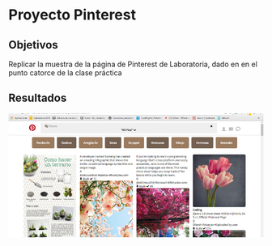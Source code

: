 # Proyecto Pinterest

## Objetivos

 Replicar la muestra de la página de Pinterest de Laboratoria, dado en en el punto catorce de la clase práctica

## Resultados

 ![Proyecto Pinterest](assets/imgs/results/result.png "Proyecto Pinterest")
